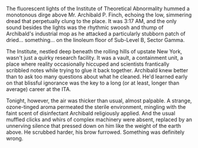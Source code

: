 The fluorescent lights of the Institute of Theoretical Abnormality hummed a monotonous dirge above Mr. Archibald P. Finch, echoing the low, simmering dread that perpetually clung to the place. It was 3:17 AM, and the only sound besides the lights was the rhythmic swoosh and thump of Archibald's industrial mop as he attacked a particularly stubborn patch of dried… something… on the linoleum floor of Sub-Level B, Sector Gamma.

The Institute, nestled deep beneath the rolling hills of upstate New York, wasn't just a quirky research facility. It was a vault, a containment unit, a place where reality occasionally hiccuped and scientists frantically scribbled notes while trying to glue it back together. Archibald knew better than to ask too many questions about what he cleaned. He'd learned early on that blissful ignorance was the key to a long (or at least, longer than average) career at the ITA.

Tonight, however, the air was thicker than usual, almost palpable. A strange, ozone-tinged aroma permeated the sterile environment, mingling with the faint scent of disinfectant Archibald religiously applied. And the usual muffled clicks and whirs of complex machinery were absent, replaced by an unnerving silence that pressed down on him like the weight of the earth above. He scrubbed harder, his brow furrowed. Something was definitely wrong.

